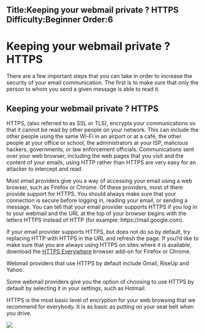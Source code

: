 Title:Keeping your webmail private ? HTTPS
Difficulty:Beginner
Order:6
---
<h1>Keeping your webmail private ? HTTPS</h1><p>There are a few important steps that you can take in order to increase the security of your email communication. The first is to make sure that only the person to whom you send a given message is able to read it.</p><h2>Keeping your webmail private ? HTTPS</h2><p>HTTPS, (also referred to as SSL or TLS), encrypts your communications so that it cannot be read by other people on your network. This can include the other people using the same Wi-Fi in an airport or at a café, the other people at your office or school, the administrators at your ISP, malicious hackers, governments, or law enforcement officials. Communications sent over your web browser, including the web pages that you visit and the content of your emails, using HTTP rather than HTTPS are very easy for an attacker to intercept and read.</p><p>Most email providers give you a way of accessing your email using a web browser, such as Firefox or Chrome. Of these providers, most of them provide support for HTTPS. You should always make sure that your connection is secure before logging in, reading your email, or sending a message. You can tell that your email provider supports HTTPS if you log in to your webmail and the URL at the top of your browser begins with the letters HTTPS instead of HTTP (for example: https://mail.google.com).</p><p>If your email provider supports HTTPS, but does not do so by default, try replacing HTTP with HTTPS in the URL and refresh the page. If you?d like to make sure that you are always using HTTPS on sites where it is available, download the <a href="https://www.eff.org/https-everywhere">HTTPS Everywhere</a> browser add-on for Firefox or Chrome.</p><p>Webmail providers that use HTTPS by default include Gmail, RiseUp and Yahoo.</p><p>Some webmail providers give you the option of choosing to use HTTPS by default by selecting it in your settings, such as Hotmail.</p><p>HTTPS is the most basic level of encryption for your web browsing that we recommend for everybody. It is as basic as putting on your seat belt when you drive.</p><img src="email1.png">